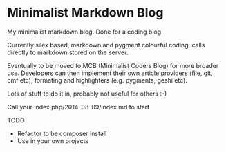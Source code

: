 Minimalist Markdown Blog
====

My minimalist markdown blog. Done for a coding blog.

Currently silex based, markdown and pygment colourful coding, calls directly to markdown stored on the server.

Eventually to be moved to MCB (Minimalist Coders Blog) for more broader use. Developers can then implement their
own article providers (file, git, cmf etc), formating and highlighters (e.g. pygments, geshi etc).

Lots of stuff to do it in, probably not useful for others :-)

Call your index.php/2014-08-09/index.md to start

TODO
- Refactor to be composer install
- Use in your own projects